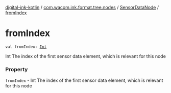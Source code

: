 [digital-ink-kotlin](../../index.md) / [com.wacom.ink.format.tree.nodes](../index.md) / [SensorDataNode](index.md) / [fromIndex](./from-index.md)

# fromIndex

`val fromIndex: `[`Int`](https://kotlinlang.org/api/latest/jvm/stdlib/kotlin/-int/index.html)

Int The index of the first sensor data element, which is relevant for this node

### Property

`fromIndex` - Int The index of the first sensor data element, which is relevant for this node